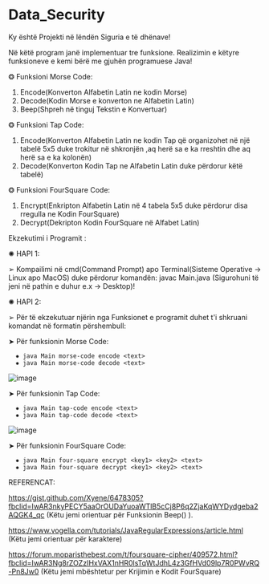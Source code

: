 
# Data_Security
Ky është Projekti në lëndën Siguria e të dhënave!

Në këtë program janë implementuar tre funksione. Realizimin e këtyre funksioneve e kemi bërë me gjuhën programuese Java!

❂ Funksioni Morse Code:

  1. Encode(Konverton Alfabetin Latin ne kodin Morse)
  2. Decode(Kodin Morse e konverton ne Alfabetin Latin)
  3. Beep(Shpreh në tinguj Tekstin e Konvertuar)

❂ Funksioni Tap Code:

  1. Encode(Konverton Alfabetin Latin ne kodin Tap që organizohet në një tabelë 5x5 duke trokitur në shkronjën ,aq herë sa e ka rreshtin dhe aq herë sa e ka kolonën)
  2. Decode(Konverton Kodin Tap ne Alfabetin Latin duke përdorur këtë tabelë)

❂ Funksioni FourSquare Code:

  1. Encrypt(Enkripton Alfabetin Latin në 4 tabela 5x5 duke përdorur disa rregulla ne Kodin FourSquare)
  2. Decrypt(Dekripton Kodin FourSquare në Alfabet Latin)


Ekzekutimi i Programit : 

✺ HAPI 1:

➢ Kompailimi në cmd(Command Prompt) apo Terminal(Sisteme Operative → Linux apo MacOS) duke përdorur komandën:  javac Main.java
  (Sigurohuni të jeni në pathin e duhur e.x -> Desktop)!

✺ HAPI 2:

➢ Për të ekzekutuar njërin nga Funksionet e programit duhet t'i shkruani komandat në formatin përshembull: 

➤ Për funksionin Morse Code:

      ✸ java Main morse-code encode <text>
      ✸ java Main morse-code decode <text>

![image](https://user-images.githubusercontent.com/61246827/77023092-a94d2f80-698b-11ea-89f3-c1ae7598c849.png)

➤ Për funksionin Tap Code:

      ✸ java Main tap-code encode <text>
      ✸ java Main tap-code decode <text>

![image](https://user-images.githubusercontent.com/61246827/77023251-0ba63000-698c-11ea-8a27-4b29d57fd471.png)

➤ Për funksionin FourSquare Code:

      ✸ java Main four-square encrypt <key1> <key2> <text>
      ✸ java Main four-square decrypt <key1> <key2> <text> 


REFERENCAT:

https://gist.github.com/Xyene/6478305?fbclid=IwAR3nkyPECY5aaOrOUDaYuoaWTlB5cCj8P6q2ZjaKqWYDydgeba2AQGK4_qc (Këtu jemi orientuar për Funksionin Beep() ).

https://www.vogella.com/tutorials/JavaRegularExpressions/article.html (Këtu jemi orientuar për karaktere)

https://forum.moparisthebest.com/t/foursquare-cipher/409572.html?fbclid=IwAR3Ng8rZOZzIHxVAX1nHR0lsTqWtJdhL4z3GfHVd09lp7R0PWvRQ-Pn8Jw0 (Këtu jemi mbështetur per Krijimin e Kodit FourSquare)




